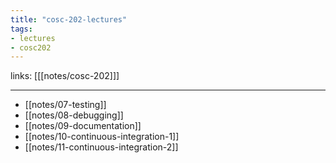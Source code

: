 ```yaml
---
title: "cosc-202-lectures"
tags: 
- lectures
- cosc202
---
```

links: [[[notes/cosc-202]]]

---

- [[notes/07-testing]]
- [[notes/08-debugging]]
- [[notes/09-documentation]]
- [[notes/10-continuous-integration-1]]
- [[notes/11-continuous-integration-2]]
